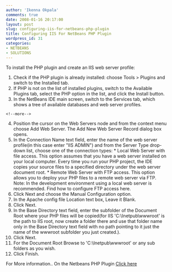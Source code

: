 ```yaml
---
author: 'Ikenna Okpala'
comments: true
date: 2008-01-16 20:17:00
layout: post
slug: configuring-iis-for-netbeans-php-plugin
title: Configuring IIS For NetBeans PHP Plugin
wordpress_id: 31
categories:
- NETBEANS
- SOLUTIONS
---
```


To install the PHP plugin and create an IIS web server profile:

   1. Check if the PHP plugin is already installed: choose Tools > Plugins and switch to the Installed tab.
   2. If PHP is not on the list of installed plugins, switch to the Available Plugins tab, select the PHP option in the list, and click the Install button.
   3. In the NetBeans IDE main screen, switch to the Services tab, which shows a tree of available databases and web server profiles.

    <!--more-->

   4. Position the cursor on the Web Servers node and from the context menu choose Add Web Server. The Add New Web Server Record dialog box opens.
   5. In the Connection Name text field, enter the name of the web server profile(in this case enter "IIS ADMIN") and from the Server Type drop-down list, choose one of the connection types:
          * Local Web Server with file access. This option assumes that you have a web server installed on your local computer. Every time you run your PHP project, the IDE copies your source files to a specified directory under the web server document root.
          * Remote Web Server with FTP access. This option allows you to deploy your PHP files to a remote web server via FTP.
            Note: In the development environment using a local web server is recommended. Find how to configure FTP access here.
   6. Click Next and choose the Manual Configuration option.
   7. In the Apache config file Location text box, Leave it Blank.
   8. Click Next.
   9. In the Base Directory text field, enter the subfolder of the Document Root where your PHP files will be copied(for IIS 'C:\Inetpub\wwwroot' is the path to IIS root, now create a folder there and use that folder name only in the Base Directory text field with no path pointing to it just the name of the wwwroot subfolder you just created.).
  10. Click Next.
  11. For the Document Root Browse to 'C:\Inetpub\wwwroot' or any sub folders as you wish.
  12. Click Finish.



For More information.. On the Netbeans PHP Plugin [Click here](http://php.netbeans.org/)
